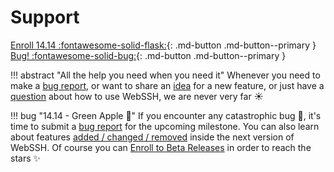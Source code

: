 # Support

[Enroll 14.14 :fontawesome-solid-flask:](/documentation/becoming-external-tester/){: .md-button .md-button--primary }
[Bug! :fontawesome-solid-bug:](https://github.com/isontheline/pro.webssh.net/issues/new?assignees=&labels=&template=bug_report.md&title=){: .md-button .md-button--primary }

!!! abstract "All the help you need when you need it"
    Whenever you need to make a [bug report](https://github.com/isontheline/pro.webssh.net/issues/new?assignees=&labels=&template=bug_report.md&title=), or want to share an [idea](https://github.com/isontheline/pro.webssh.net/discussions?discussions_q=category%3AIdeas) for a new feature, or just have a [question](https://github.com/isontheline/pro.webssh.net/discussions?discussions_q=category%3AQ%26A) about how to use WebSSH, we are never very far :sunny:

!!! bug "14.14 - Green Apple :green_apple:"
    If you encounter any catastrophic bug :bug:, it's time to submit a [bug report](https://github.com/isontheline/pro.webssh.net/issues/new?assignees=&labels=&template=bug_report.md&title=) for the upcoming milestone.
    You can also learn about features [added / changed / removed](/documentation/changelog/14.14/) inside the next version of WebSSH.
    Of course you can [Enroll to Beta Releases](/documentation/becoming-external-tester/) in order to reach the stars :sparkles: